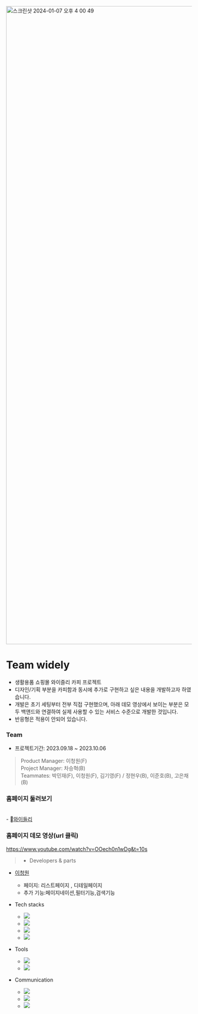 <img width="1728" alt="스크린샷 2024-01-07 오후 4 00 49" src="https://github.com/leechengwon/widely/assets/141094801/2212a8f0-fcbf-4f2b-a8a9-2d483e92a504">




# Team widely
* 생활용품 쇼핑몰 와이즐리 카피 프로젝트
* 디자인/기획 부분을 카피함과 동시에 추가로 구현하고 싶은 내용을 개발하고자 하였습니다.
* 개발은 초기 세팅부터 전부 직접 구현했으며, 아래 데모 영상에서 보이는 부분은 모두 백앤드와 연결하여 실제 사용할 수 있는 서비스 수준으로 개발한 것입니다.
* 반응형은 적용이 안되어 있습니다. 

### Team

* 프로젝트기간: 2023.09.18 ~ 2023.10.06
> Product Manager: 이청원(F) <br />
> Project Manager: 차승혁(B) <br />
> Teammates: 박민재(F), 이청원(F), 김기영(F) / 정현우(B), 이준호(B), 고은채(B)<br />


### 홈페이지 둘러보기
<br/>
  - <a href="https://leechengwon.github.io/widely/">와이들리</a>


### 홈페이지 데모 영상(url 클릭)
https://www.youtube.com/watch?v=OOech0n1wDg&t=10s



>  - Developers & parts
  - <a href="https://github.com/leechengwon" target="_blank">이청원</a>
    - 페이지: 리스트페이지 , 디테일페이지 
    - 추가 기능:페이지네이션,필터기능,검색기능

- Tech stacks

  - <img src="https://img.shields.io/badge/React-%2320232a?style=flat-square&amp;logo=React&amp;logoColor=%2361DAFB">
  - <img src="https://img.shields.io/badge/JavaScript-F7DF1E?style=flat-square&amp;logo=JavaScript&amp;logoColor=black">
  - <img src="https://img.shields.io/badge/Sass-red?style=flat-square&amp;logo=Sass&amp;logoColor=black">
  - <img src="https://img.shields.io/badge/CRA-black?style=flat-square&amp;logo=CRA&amp;logoColor=black">
  
  

- Tools
  - <img src="https://img.shields.io/badge/Visual Studio Code-007ACC?style=flat-square&amp;logo=VisualStudioCode&amp;logoColor=white">
  - <img src="https://img.shields.io/badge/Github-181717?style=flat-square&amp;logo=Github&amp;logoColor=white">

- Communication
  - <img src="https://img.shields.io/badge/Slack-4A154B?style=flat-square&amp;logo=slack&amp;logoColor=white">
  - <img src="https://img.shields.io/badge/Trello-brown?style=flat-square&amp;logo=Trello&amp;logoColor=white">
  - <img src="https://img.shields.io/badge/Notion-000000?style=flat-square&amp;logo=notion&amp;logoColor=white">
